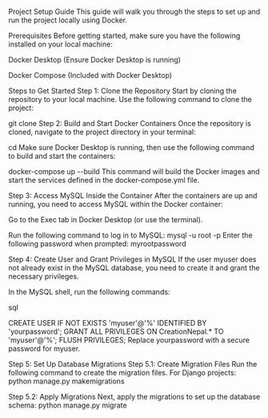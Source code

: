 Project Setup Guide
This guide will walk you through the steps to set up and run the project locally using Docker.

Prerequisites
Before getting started, make sure you have the following installed on your local machine:

Docker Desktop (Ensure Docker Desktop is running)

Docker Compose (Included with Docker Desktop)

Steps to Get Started
Step 1: Clone the Repository
Start by cloning the repository to your local machine. Use the following command to clone the project:

git clone <repository-url>
Step 2: Build and Start Docker Containers
Once the repository is cloned, navigate to the project directory in your terminal:

cd <project-directory>
Make sure Docker Desktop is running, then use the following command to build and start the containers:

docker-compose up --build
This command will build the Docker images and start the services defined in the docker-compose.yml file.

Step 3: Access MySQL Inside the Container
After the containers are up and running, you need to access MySQL within the Docker container:

Go to the Exec tab in Docker Desktop (or use the terminal).

Run the following command to log in to MySQL:
mysql -u root -p
Enter the following password when prompted:
myrootpassword

Step 4: Create User and Grant Privileges in MySQL
If the user myuser does not already exist in the MySQL database, you need to create it and grant the necessary privileges.

In the MySQL shell, run the following commands:

sql

CREATE USER IF NOT EXISTS 'myuser'@'%' IDENTIFIED BY 'yourpassword';
GRANT ALL PRIVILEGES ON CreationNepal.* TO 'myuser'@'%';
FLUSH PRIVILEGES;
Replace yourpassword with a secure password for myuser.

Step 5: Set Up Database Migrations
Step 5.1: Create Migration Files
Run the following command to create the migration files. For Django projects:
python manage.py makemigrations

Step 5.2: Apply Migrations
Next, apply the migrations to set up the database schema:
python manage.py migrate
